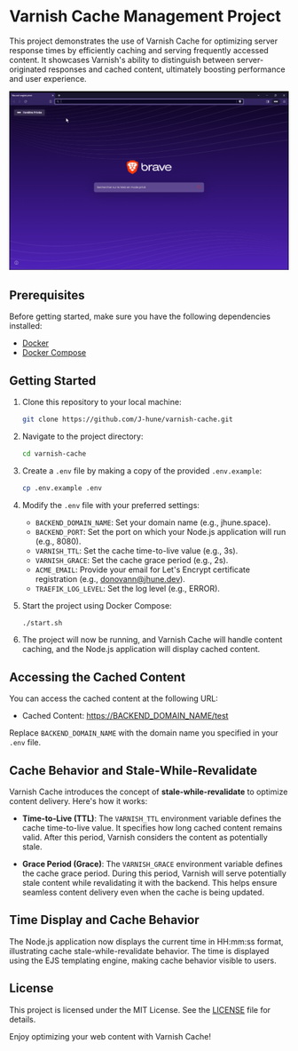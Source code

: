 # Varnish Cache Management Project

This project demonstrates the use of Varnish Cache for optimizing server response times by efficiently caching and serving frequently accessed content. It showcases Varnish's ability to distinguish between server-originated responses and cached content, ultimately boosting performance and user experience.

![Varnish in Action](./img/varnish.gif)

## Prerequisites

Before getting started, make sure you have the following dependencies installed:

- [Docker](https://www.docker.com/)
- [Docker Compose](https://docs.docker.com/compose/install/)

## Getting Started

1. Clone this repository to your local machine:

   ```bash
   git clone https://github.com/J-hune/varnish-cache.git
   ```

2. Navigate to the project directory:

   ```bash
   cd varnish-cache
   ```

3. Create a `.env` file by making a copy of the provided `.env.example`:

   ```bash
   cp .env.example .env
   ```

4. Modify the `.env` file with your preferred settings:

    - `BACKEND_DOMAIN_NAME`: Set your domain name (e.g., jhune.space).
    - `BACKEND_PORT`: Set the port on which your Node.js application will run (e.g., 8080).
    - `VARNISH_TTL`: Set the cache time-to-live value (e.g., 3s).
    - `VARNISH_GRACE`: Set the cache grace period (e.g., 2s).
    - `ACME_EMAIL`: Provide your email for Let's Encrypt certificate registration (e.g., donovann@jhune.dev).
    - `TRAEFIK_LOG_LEVEL`: Set the log level (e.g., ERROR).

5. Start the project using Docker Compose:

   ```bash
   ./start.sh
   ```

6. The project will now be running, and Varnish Cache will handle content caching, and the Node.js application will display cached content.

## Accessing the Cached Content

You can access the cached content at the following URL:

- Cached Content: [https://BACKEND_DOMAIN_NAME/test](https://BACKEND_DOMAIN_NAME/test)

Replace `BACKEND_DOMAIN_NAME` with the domain name you specified in your `.env` file.

## Cache Behavior and Stale-While-Revalidate

Varnish Cache introduces the concept of **stale-while-revalidate** to optimize content delivery. Here's how it works:

- **Time-to-Live (TTL)**: The `VARNISH_TTL` environment variable defines the cache time-to-live value. It specifies how long cached content remains valid. After this period, Varnish considers the content as potentially stale.

- **Grace Period (Grace)**: The `VARNISH_GRACE` environment variable defines the cache grace period. During this period, Varnish will serve potentially stale content while revalidating it with the backend. This helps ensure seamless content delivery even when the cache is being updated.

## Time Display and Cache Behavior

The Node.js application now displays the current time in HH:mm:ss format, illustrating cache stale-while-revalidate behavior. The time is displayed using the EJS templating engine, making cache behavior visible to users.

## License

This project is licensed under the MIT License. See the [LICENSE](LICENSE) file for details.

Enjoy optimizing your web content with Varnish Cache!
